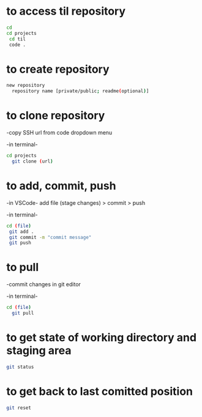

# to access til repository

```bash
cd 
cd projects
 cd til 
 code .
```

# to create repository

```bash
new repository 
  repository name [private/public; readme(optional)]
```

# to clone repository

-copy SSH url from code dropdown menu

 -in terminal-
   ```bash
   cd projects 
     git clone (url)
  ```

# to add, commit, push

-in VSCode-
  add file (stage changes) > commit > push

-in terminal-
   ```bash  
   cd (file)
    git add .
    git commit -m "commit message"
    git push
   ``` 

# to pull

-commit changes in git editor

  -in terminal-
   ```bash
   cd (file)
     git pull
  ``` 

# to get state of working directory and staging area

```bash
git status
```

# to get back to last comitted position

```bash
git reset
```

